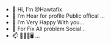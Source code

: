 - 👋 Hi, I’m @Hawtafix
- 👀 I’m Hear for profile Public offical ...
- 🌱 I’m Very  Happy With you...
- 💞️ For Fix All problem Social...
- 📫 📲🤳✅🖥 ...

<!---
Hawtafix/Hawtafix is a ✨ special ✨ repository because its `README.md` (this file) appears on your GitHub profile.
You can click the Preview link to take a look at your changes.
--->
